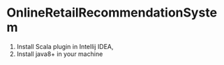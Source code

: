 # OnlineRetailRecommendationSystem
1. Install Scala plugin in Intellij IDEA, 
2. Install java8+ in your machine
